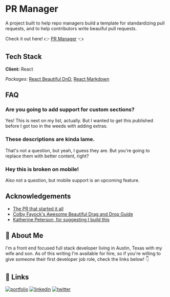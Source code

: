 # PR Manager

A project built to help repo managers build a template for standardizing pull requests, and to help contributors write beauiful pull requests.

Check it out here! 👉 [PR Manager](https://pr-manager.vercel.app/) 👈 

## Tech Stack

**Client:** React

*Packages:* [React Beautiful DnD](https://github.com/atlassian/react-beautiful-dnd), [React Markdown](https://github.com/remarkjs/react-markdown)

## FAQ

### Are you going to add support for custom sections?

Yes! This is next on my list, actually. But I wanted to get this published before I got too in the weeds with adding extras.

### These descriptions are kinda lame.

That's not a question, but yeah, I guess they are. But you're going to replace them with better content, right?

### Hey this is broken on mobile!

Also not a question, but mobile support is an upcoming feature.
## Acknowledgements

 - [The PR that started it all](https://github.com/octokatherine/readme.so/issues/208)
 - [Colby Fayock's Awesome Beautiful Drag and Drop Guide](https://www.freecodecamp.org/news/how-to-add-drag-and-drop-in-react-with-react-beautiful-dnd/)
 - [Katherine Peterson, for suggesting I build this](https://twitter.com/katherinecodes)


## 🚀 About Me
I'm a front end focused full stack developer living in Austin, Texas with my wife and son. As of this writing I'm available for hire, so if you're willing to give someone their first developer job role, check the links below! 👇


## 🔗 Links
[![portfolio](https://img.shields.io/badge/my_portfolio-000?style=for-the-badge&logo=ko-fi&logoColor=white)](https://charles.desider.io/)
[![linkedin](https://img.shields.io/badge/linkedin-0A66C2?style=for-the-badge&logo=linkedin&logoColor=white)](https://www.linkedin.com/in/charlesjeromedesiderio)
[![twitter](https://img.shields.io/badge/twitter-1DA1F2?style=for-the-badge&logo=twitter&logoColor=white)](https://twitter.com/CJDesiderio)
